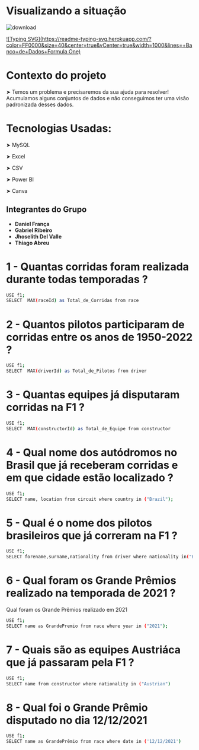 #  Visualizando a situação 
![download](https://user-images.githubusercontent.com/116724740/224853010-75794061-0189-4ede-af8c-891b9ee12519.png)

[![Typing SVG](https://readme-typing-svg.herokuapp.com/?color=FF0000&size=40&center=true&vCenter=true&width=1000&lines=+Banco+de+Dados+Formula One)](https://git.io/typing-svg)

# Contexto do projeto

➤ Temos um problema e precisaremos da sua ajuda para resolver! Acumulamos alguns conjuntos de dados e não conseguimos ter uma visão padronizada desses dados.

# Tecnologias Usadas:

➤ MySQL

➤ Excel

➤ CSV 

➤ Power BI

➤ Canva

## Integrantes do Grupo

- **Daniel França**
- **Gabriel Ribeiro**
- **Jhoselith Del Valle**
- **Thiago Abreu**

# 1 - Quantas corridas foram realizada durante todas temporadas ?
```sh
USE f1;
SELECT  MAX(raceId) as Total_de_Corridas from race
```

# 2 - Quantos pilotos participaram de corridas entre os anos de 1950-2022 ?
```sh
USE f1;
SELECT  MAX(driverId) as Total_de_Pilotos from driver
```

# 3 - Quantas equipes já disputaram corridas na F1 ?
```sh
USE f1;
SELECT  MAX(constructorId) as Total_de_Equipe from constructor
```

# 4 - Qual nome dos autódromos no Brasil que já receberam corridas e em que cidade estão localizado ?
```sh
USE f1;
SELECT name, location from circuit where country in ("Brazil");
```

# 5 - Qual é o nome dos pilotos brasileiros que já correram na F1 ?
```sh
USE f1;
SELECT forename,surname,nationality from driver where nationality in("Brazilian");
```

# 6 - Qual foram os Grande Prêmios realizado na temporada de 2021 ?
Qual foram os Grande Prêmios realizado em 2021
```sh
USE f1;
SELECT name as GrandePremio from race where year in ("2021");
```

# 7 - Quais são as equipes Austriáca que já passaram pela F1 ?
```sh
USE f1;
SELECT name from constructor where nationality in ("Austrian")
```

# 8 - Qual foi o Grande Prêmio disputado no dia 12/12/2021
```sh
USE f1;
SELECT name as GrandePrêmio from race where date in ('12/12/2021')
```
